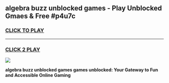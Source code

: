 
## algebra buzz unblocked games - Play Unblocked Gmaes & Free #p4u7c
<h3>
<a href="https://news.freeplayer.one?title=algebra_buzz_unblocked_games&ref=24F">CLICK TO PLAY</a></h3>
<hr>

<h3>
<a href="https://news.freeplayer.one?title=algebra_buzz_unblocked_games&ref=24F">CLICK 2 PLAY</a>
  
</h3>

<a href="https://news.freeplayer.one?title=algebra_buzz_unblocked_games&ref=24F/"><img src="https://clearcache.store/games.png"></a>


**algebra buzz unblocked games games unblocked: Your Gateway to Fun and Accessible Online Gaming**
